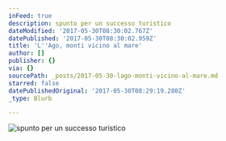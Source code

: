 ```yaml
---
inFeed: true
description: spunto per un successo turistico
dateModified: '2017-05-30T08:30:02.767Z'
datePublished: '2017-05-30T08:30:02.959Z'
title: 'L''Ago, monti vicino al mare'
author: []
publisher: {}
via: {}
sourcePath: _posts/2017-05-30-lago-monti-vicino-al-mare.md
starred: false
datePublishedOriginal: '2017-05-30T08:29:19.280Z'
_type: Blurb

---
```

![spunto per un successo turistico](https://the-grid-user-content.s3-us-west-2.amazonaws.com/c7c12576-4c1a-464b-bde0-8a143ef798e1.jpg)